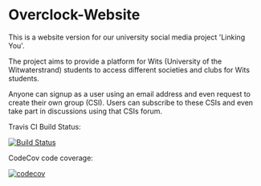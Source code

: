# Overclock-Website

This is a website version for our university social media project 'Linking You'.

The project aims to provide a platform for Wits (University of the Witwaterstrand) students to access different societies and clubs for Wits students.

Anyone can signup as a user using an email address and even request to create their own group (CSI).
Users can subscribe to these CSIs and even take part in discussions using that CSIs forum.

Travis CI Build Status:

[![Build Status](https://travis-ci.com/Makizoro/Overclock-Website.svg?branch=master)](https://travis-ci.org/Makizoro/Overclock-Website)

CodeCov code coverage:

[![codecov](https://codecov.io/github/Makizoro/Overclock-Website/branch/master/graph/badge.svg)](https://codecov.io/gh/Makizoro/Overclock-Website)


